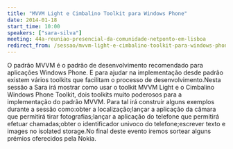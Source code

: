 ```yaml
---
title: "MVVM Light e Cimbalino Toolkit para Windows Phone"
date: 2014-01-18
start_time: 10:00
speakers: ["sara-silva"]
meeting: 44a-reuniao-presencial-da-comunidade-netponto-em-lisboa
redirect_from: /sessao/mvvm-light-e-cimbalino-toolkit-para-windows-phone/
---
```


O padrão MVVM é o padrão de desenvolvimento recomendado para aplicações Windows Phone. E para ajudar na implementação desde padrão existem vários toolkits que facilitam o processo de desenvolvimento.Nesta sessão a Sara irá mostrar como usar o toolkit MVVM Light e o Cimbalino Windows Phone Toolkit, dois toolkits muito poderosos para a implementação do padrão MVVM. Para tal irá construir alguns exemplos durante a sessão como:obter a localização;lançar a aplicação da câmara que permitirá tirar fotografias;lançar a aplicação do telefone que permitirá efetuar chamadas;obter o identificador univoco do telefone;escrever texto e images no isolated storage.No final deste evento iremos sortear alguns prémios oferecidos pela Nokia.
